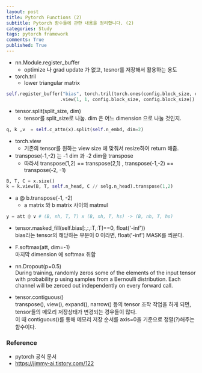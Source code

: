 ```yaml
---
layout: post
title: Pytorch Functions (2) 
subtitle: Pytorch 함수들에 관한 내용을 정리합니다. (2)
categories: Study
tags: pytorch framework
comments: True
published: True
---
```

<!-- 
```python
```
```python
```
```python
``` -->
- nn.Module.register_buffer <br>
    - optimize 나 grad update 가 없고, tesnor를 저장해서 활용하는 용도 
- torch.tril <br>
    - lower triangular matrix 
```python 
self.register_buffer("bias", torch.tril(torch.ones(config.block_size, config.block_size))
                    .view(1, 1, config.block_size, config.block_size))
```

- tensor.split(split_size, dim) <br>
    - tensor를 split_size로 나눔. dim 은 어느 dimension 으로 나눌 것인지.  
```python
q, k ,v  = self.c_attn(x).split(self.n_embd, dim=2)
```

- torch.view <br>
    - 기존의 tensor를 원하는 view size 에 맞춰서 resize하여 return 해줌. 
- transpose(-1,-2) 는 -1 dim 과 -2 dim을 transpose <br>
    - 따라서 transpose(1,2) == transpose(2,1) , transpose(-1,-2) == transpose(-2, -1) 
```python 
B, T, C = x.size()
k = k.view(B, T, self.n_head, C // selg.n_head).transpose(1,2)
```

- a @ b.transpose(-1, -2) <br>
    - a matrix 와 b matrix 사이의 matmul 
```python 
y = att @ v # (B, nh, T, T) x (B, nh, T, hs) -> (B, nh, T, hs)
```  

- tensor.masked_fill(self.bias[:,:,:T,:T]==0, float('-inf')) <br>
    bias라는 tensor의 해당하는 부분이 0 이라면, float('-inf') MASK를 씌운다. 

- F.softmax(att, dim=-1) <br>
    마지막 dimension 에 softmax 취함

- nn.Dropout(p=0.5) <br>
    During training, randomly zeros some of the elements of the input tensor with probability p using samples from a Bernoulli distribution. Each channel will be zeroed out independently on every forward call. 

- tensor.contiguous() <br>
    transpose(), view(), expand(), narrow() 등의 tensor 조작 작업을 하게 되면, tensor들의 메모리 저장상태가 변경되는 경우들이 많다. <br>
    이 때 contiguous()를 통해 메모리 저장 순서를 axis=0을 기준으로 정렬(?)해주는 함수이다. <br>


### Reference 
- pytorch 공식 문서 
- https://jimmy-ai.tistory.com/122